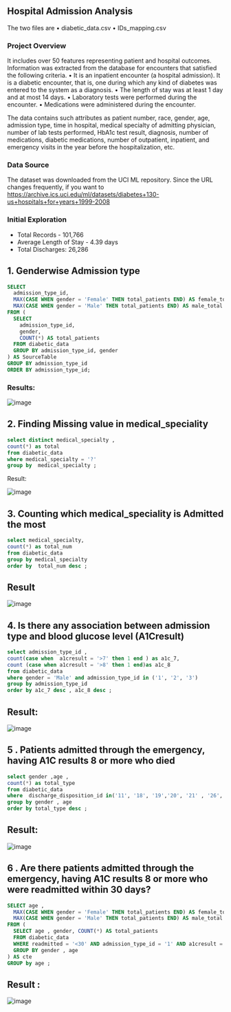 ##  Hospital Admission Analysis

The two files are
• diabetic_data.csv
• IDs_mapping.csv

### Project Overview

 It includes over 50 features representing patient and hospital outcomes. Information was extracted from the database for encounters that satisfied the following criteria.
• It is an inpatient encounter (a hospital admission). It is a diabetic encounter, that is, one during which any kind of diabetes was entered to the
system as a diagnosis.
• The length of stay was at least 1 day and at most 14 days.
• Laboratory tests were performed during the encounter.
• Medications were administered during the encounter.

The data contains such attributes as patient number, race, gender, age, admission type, time
in hospital, medical specialty of admitting physician, number of lab tests performed, HbA1c test
result, diagnosis, number of medications, diabetic medications, 
number of outpatient, inpatient, and
emergency visits in the year before the hospitalization, etc.


### Data Source
The dataset was downloaded from the UCI ML repository. Since the URL changes frequently, if you
want to
https://archive.ics.uci.edu/ml/datasets/diabetes+130-us+hospitals+for+years+1999-2008


### Initial Exploration
* Total Records - 101,766
* Average Length of Stay - 4.39 days
* Total Discharges: 26,286

## 1. Genderwise Admission type

```sql
SELECT
  admission_type_id,
  MAX(CASE WHEN gender = 'Female' THEN total_patients END) AS female_total,
  MAX(CASE WHEN gender = 'Male' THEN total_patients END) AS male_total
FROM (
  SELECT
    admission_type_id,
    gender,
    COUNT(*) AS total_patients
  FROM diabetic_data
  GROUP BY admission_type_id, gender
) AS SourceTable
GROUP BY admission_type_id
ORDER BY admission_type_id;

```
### Results:
![image](https://github.com/mahiyan446/Healthcare/assets/138512359/ec37750e-afbe-4dff-bc9e-48adf403187e)


## 2. Finding Missing value in medical_speciality

```sql
select distinct medical_specialty ,
count(*) as total 
from diabetic_data 
where medical_specialty = '?'
group by  medical_specialty ;

```

Result: 

![image](https://github.com/mahiyan446/Healthcare/assets/138512359/022fc010-b171-4306-9ec5-67a5a9fac71b)

## 3. Counting which medical_speciality is Admitted the most
```sql
select medical_specialty,
count(*) as total_num
from diabetic_data 
group by medical_specialty 
order by  total_num desc ;

```
## Result
![image](https://github.com/mahiyan446/Healthcare/assets/138512359/9831e577-356e-402b-86c3-46d5937ed80e)

## 4. Is there any association between admission type and blood glucose level (A1Cresult)

```sql
select admission_type_id , 
count(case when  a1cresult = '>7' then 1 end ) as a1c_7,
count (case when a1cresult = '>8' then 1 end)as a1c_8
from diabetic_data
where gender = 'Male' and admission_type_id in ('1', '2', '3')
group by admission_type_id 
order by a1c_7 desc , a1c_8 desc ;
```

## Result:

![image](https://github.com/mahiyan446/Healthcare/assets/138512359/52081090-a745-4ce7-87e7-80dd2d3eca54)


## 5 . Patients admitted through the emergency, having A1C results 8 or more who died 

```sql
select gender ,age ,
count(*) as total_type
from diabetic_data
where  discharge_disposition_id in('11', '18', '19','20', '21' , '26', '25') and a1cresult ='>8' and admission_type_id ='1'
group by gender , age 
order by total_type desc ;

```
## Result:
![image](https://github.com/mahiyan446/Healthcare/assets/138512359/5969e151-2c3a-4f62-a562-ea11905a9a58)



## 6 . Are there patients admitted through the emergency, having A1C results 8 or more who were readmitted within 30 days?  

```sql
SELECT age , 
  MAX(CASE WHEN gender = 'Female' THEN total_patients END) AS female_total,
  MAX(CASE WHEN gender = 'Male' THEN total_patients END) AS male_total
FROM (
  SELECT age , gender, COUNT(*) AS total_patients
  FROM diabetic_data
  WHERE readmitted = '<30' AND admission_type_id = '1' AND a1cresult = '>8'
  GROUP BY gender , age
) AS cte
GROUP by age ;

```

## Result : 

![image](https://github.com/mahiyan446/Healthcare/assets/138512359/56d3b40c-db2a-4fe9-9a0b-53985261aa3d)







